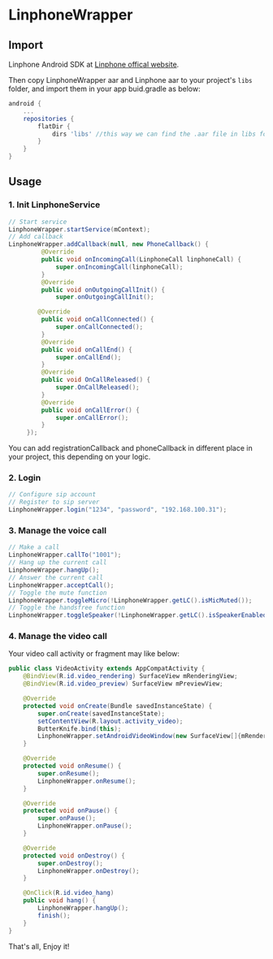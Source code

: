 # LinphoneWrapper

## Import
Linphone Android SDK at [Linphone offical website](http://www.linphone.org/technical-corner/liblinphone/downloads). 

Then
copy LinphoneWrapper aar and Linphone aar to your project's `libs` folder, and import them in your app buid.gradle as below:

```groovy
android {
	...
	repositories {
	    flatDir {
	        dirs 'libs' //this way we can find the .aar file in libs folder
	    }
	}
}


```

## Usage
### 1. Init LinphoneService

```java
// Start service
LinphoneWrapper.startService(mContext);
// Add callback
LinphoneWrapper.addCallback(null, new PhoneCallback() {
         @Override
         public void onIncomingCall(LinphoneCall linphoneCall) {
             super.onIncomingCall(linphoneCall);
         }         
         @Override
         public void onOutgoingCallInit() {
             super.onOutgoingCallInit();

        @Override
         public void onCallConnected() {
             super.onCallConnected();
         }
         @Override
         public void onCallEnd() {
             super.onCallEnd();
         }
         @Override
         public void OnCallReleased() {
             super.OnCallReleased();
         }
         @Override
         public void onCallError() {
             super.onCallError();
         }
     });
```

You can add registrationCallback and phoneCallback in different place in your project, this depending on your logic.

### 2. Login

```java
// Configure sip account
// Register to sip server
LinphoneWrapper.login("1234", "password", "192.168.100.31");
```

### 3. Manage the voice call

```java
// Make a call
LinphoneWrapper.callTo("1001");
// Hang up the current call
LinphoneWrapper.hangUp();
// Answer the current call
LinphoneWrapper.acceptCall();
// Toggle the mute function
LinphoneWrapper.toggleMicro(!LinphoneWrapper.getLC().isMicMuted());
// Toggle the handsfree function
LinphoneWrapper.toggleSpeaker(!LinphoneWrapper.getLC().isSpeakerEnabled());
```

### 4. Manage the video call

Your video call activity or fragment may like below:

```java
public class VideoActivity extends AppCompatActivity {
    @BindView(R.id.video_rendering) SurfaceView mRenderingView;
    @BindView(R.id.video_preview) SurfaceView mPreviewView;

    @Override
    protected void onCreate(Bundle savedInstanceState) {
        super.onCreate(savedInstanceState);
        setContentView(R.layout.activity_video);
        ButterKnife.bind(this);
        LinphoneWrapper.setAndroidVideoWindow(new SurfaceView[]{mRenderingView}, new SurfaceView[]{mPreviewView});
    }

    @Override
    protected void onResume() {
        super.onResume();
        LinphoneWrapper.onResume();
    }

    @Override
    protected void onPause() {
        super.onPause();
        LinphoneWrapper.onPause();
    }

    @Override
    protected void onDestroy() {
        super.onDestroy();
        LinphoneWrapper.onDestroy();
    }

    @OnClick(R.id.video_hang)
    public void hang() {
        LinphoneWrapper.hangUp();
        finish();
    }
}
```

That's all, Enjoy it!
